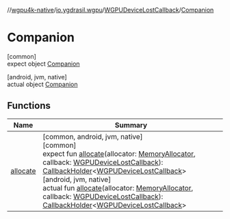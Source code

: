 //[wgpu4k-native](../../../../index.md)/[io.ygdrasil.wgpu](../../index.md)/[WGPUDeviceLostCallback](../index.md)/[Companion](index.md)

# Companion

[common]\
expect object [Companion](index.md)

[android, jvm, native]\
actual object [Companion](index.md)

## Functions

| Name | Summary |
|---|---|
| [allocate](allocate.md) | [common, android, jvm, native]<br>[common]<br>expect fun [allocate](allocate.md)(allocator: [MemoryAllocator](../../../ffi/-memory-allocator/index.md), callback: [WGPUDeviceLostCallback](../index.md)): [CallbackHolder](../../../ffi/-callback-holder/index.md)&lt;[WGPUDeviceLostCallback](../index.md)&gt;<br>[android, jvm, native]<br>actual fun [allocate](allocate.md)(allocator: [MemoryAllocator](../../../ffi/-memory-allocator/index.md), callback: [WGPUDeviceLostCallback](../index.md)): [CallbackHolder](../../../ffi/-callback-holder/index.md)&lt;[WGPUDeviceLostCallback](../index.md)&gt; |